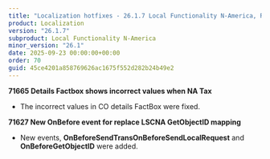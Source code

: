 ```yaml
---
title: "Localization hotfixes - 26.1.7 Local Functionality N-America, Release date September 23, 2025 - Hotfixes"
product: Localization
version: "26.1.7"
subproduct: Local Functionality N-America
minor_version: "26.1"
date: 2025-09-23 00:00:00+00:00
order: 70
guid: 45ce4201a858769626ac1675f552d282b24b49e2
---
```


<strong>71665 Details Factbox shows incorrect values when NA Tax</strong>
<ul><li>The incorrect values in CO details FactBox were fixed.</li></ul>
<strong>71627 New OnBefore event for replace LSCNA GetObjectID mapping</strong>
<ul><li>New events, <b>OnBeforeSendTransOnBeforeSendLocalRequest</b> and <b>OnBeforeGetObjectID</b> were added. </li></ul>
